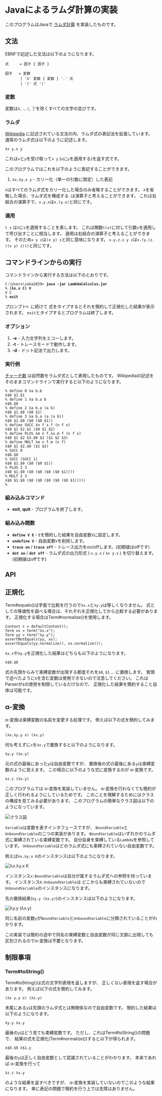 # Javaによるラムダ計算の実装

このプログラムはJavaで
[ラムダ計算](https://ja.wikipedia.org/wiki/%E3%83%A9%E3%83%A0%E3%83%80%E8%A8%88%E7%AE%97)
を実装したものです。

## 文法

EBNFで記述した文法は以下のようになります。

```
式     = 因子 { 因子 }

因子   = 変数
       | 'λ' 変数 { 変数 } '.' 式
       | '(' 式 ')'
```

### 変数

変数は`λ`, `.`, `(`, `)'を除くすべての文字の並びです。

### ラムダ

[Wikipedia](https://ja.wikipedia.org/wiki/%E3%83%A9%E3%83%A0%E3%83%80%E8%A8%88%E7%AE%97)
に記述されている文法の内、ラムダ式の表記法を拡張しています。
通常のラムダ式は以下のように記述します。

```
λx y.x y
```

これは`x`と`y`を受け取って`x y` (`x`に`y`を適用する)を返す式です。

このプログラムではこれを以下のように表記することができます。

1. `λx.λy.x y` - カリー化（単一の引数に限定）した表記

`λ`はすべてのラムダ式をカリー化した場合のみ省略することができます。
`λ`を省略した場合、ラムダ式を構成する`.`は演算子と考えることができます。
これは右結合の演算子で、`x.y.x`は`x.(y.x)`と同じです。

### 適用

`t s` は`t`に`s`を適用することを表します。
これは関数`t(x)`に対して引数`s`を適用して呼び出すことに相当します。
適用は右結合の演算子と考えることができます。
そのため`x y z`は`(x y) z`と同じ意味になります。
`x.y.z.x y z`は`x.(y.(z.((x y) z)))`と同じです。

## コマンドラインからの実行

コマンドラインから実行する方法は以下のとおりです。

<pre><code>C:\Users\saka1029> <b>java -jar LambdaCalculus.jar</b>
% <b>(λx.x C) V</b>
V C
% <b>exit</b></code></pre>

プロンプト`% `に続けて
式をタイプするとそれを簡約して正規化した結果が表示されます。
`exit`とタイプするとプログラムは終了します。

### オプション

1. **-e** - 入力文字列をエコーします。
1. **-t** - トレースモードで動作します。
1. **-d** - ドット記法で出力します。


### 実行例

[チャーチ数](https://ja.wikipedia.org/wiki/%E3%83%A9%E3%83%A0%E3%83%80%E8%A8%88%E7%AE%97#.E8.87.AA.E7.84.B6.E6.95.B0.E3.81.A8.E7.AE.97.E8.A1.93)
は自然数をラムダ式として表現したものです。
Wikipediaの記述をそのままコマンドラインで実行すると以下のようになります。

    % define 0 λa b.b
    λ$0 $1.$1
    % define 1 λa b.a b
    λ$0.$0
    % define 2 λa b.a (a b)
    λ$0 $1.$0 ($0 $1)
    % define 3 λa b.a (a (a b))
    λ$0 $1.$0 ($0 ($0 $1))
    % define SUCC λn f x.f (n f x)
    λ$0 $1 $2.$1 ($0 $1 $2)
    % define PLUS λm n f.λx.m f (n f x)
    λ$0 $1 $2 $3.$0 $2 ($1 $2 $3)
    % define MULT λm n f.m (n f)
    λ$0 $1 $2.$0 ($1 $2)
    % SUCC 0
    λ$0.$0
    % SUCC (SUCC 1)
    λ$0 $1.$0 ($0 ($0 $1))
    % PLUS 2 3
    λ$0 $1.$0 ($0 ($0 ($0 ($0 $1))))
    % MULT 2 3
    λ$0 $1.$0 ($0 ($0 ($0 ($0 ($0 $1)))))
    % 
 
### 組み込みコマンド

* **exit**, **quit** - プログラムを終了します。

### 組み込み関数

* **`define V E`** - `E`を簡約した結果を自由変数`V`に設定します。 
* **`undefine V`** - 自由変数`V`を削除します。 
* **`trace on`** / **`trace off`** - トレース出力をon/offします。(初期値はoffです)
* **`dot on`** / **`dot off`** - ラムダ式の出力形式 ( `x.y.x` / `λx y.x` ) を切り替えます。(初期値はoffです)

## API

## 正規化

Term#equals()は字面で比較を行うので`λx.x`と`λy.y`は等しくなりません。
式としての等値性を調べる場合は、それぞれを正規化してから比較する必要があります。
正規化する場合はTerm#normalize()を使用します。

    Context c = defaultContext();
    Term xx = term("λx.x");
    Term yy = term("λy.y");
    assertNotEquals(yy, xx);
    assertEquals(yy.normalize(), xx.normalize());

`λx.x`や`λy.y`を正規化した結果はどちらも以下のようになります。

    λ$0.$0
    
式の先頭からみて束縛変数が出現する都度それを`$0`, `$1` ... に置換します。
冒頭で述べたように`$`を含む変数は使用できないので注意してください。
これはParserが`$`の使用を制限しているだけなので、
正規化した結果を簡約すること自体は可能です。

## α-変換

α-変換は束縛変数の名前を変更する処理です。
例えば以下の式を簡約してみます。

    (λx.λy.y x) (λx.y)
    
何も考えずに`x`を`λx.y`で置換すると以下のようになります。

    λy.y (λx.y)
    
元の式の最後にあった`y`は自由変数ですが、
置換後の式の最後にある`y`は束縛変数のように見えます。
この場合に以下のような式に変換するのが α-変換です。

    λz.z (λx.y)

このプログラムでは α-変換を実装していません。
α-変換を行わなくても簡約が正しく行われるようにしているためです。
このことを理解するためにはクラスの構成を見てみる必要があります。
このプログラムの簡単なクラス図は以下のようになっています。

![クラス図](ClassDiagram.png)

`Variable`は変数を表すインタフェースですが、
`BoundVariable`と`UnboundVariable`の二つの実装があります。
`BoundVariable`はいずれかのラムダ式に束縛されている束縛変数です。
自分自身を束縛している`Lambda`を参照しています。
`UnboundVariable`はどのラムダ式にも束縛されていない自由変数です。

例えば`λx.λy.x K`のインスタンスは以下のようになります。

![λx.λy.x K](x.y.xK.png)

インスタンス`x:BoundVariable`は自分が属するラムダ式への参照を持っています。
インスタンス`K:UnboundVariable`は
どこからも束縛されていないので`UnboundVariable`のインスタンスになります。

先の置換結果(`λy.y (λx.y)`)のインスタンスは以下のようになります。

![λy.y (λx.y)](y.yx.y.png)

同じ名前の変数`y`が`BoundVariable`と`UnboundVariable`に分類されていることがわかります。

この実装では簡約の途中で同名の束縛変数と自由変数が同じ文脈に出現しても
区別されるのでα-変換は不要となります。


## 制限事項

### Term#toString()

Term#toString()は式の文字列表現を返しますが、
正しくない表現を返す場合があります。
例えば以下の式を簡約してみます。

```
(λx y.y x) (λx.y)
```

末尾にある`y`は先頭のラムダ式とは無関係なので自由変数です。
簡約した結果は以下のようになります。

```
λy.y λx.y
```

最後の`y`はどう見ても束縛変数です。
ただし、これはTerm#toString()の問題で、
結果の式を正規化(Term#normalize())すると以下が得られます。

```
λ$0.$0 λ$1.y
```

最後の`y`は正しく自由変数として認識されていることがわかります。
本来であれば α-変換を行って

```
λz.z λx.y
```

のような結果を返すべきですが、
 α-変換を実装していないのでこのような結果になります。
単に表記の問題で簡約を行う上では支障はありません。